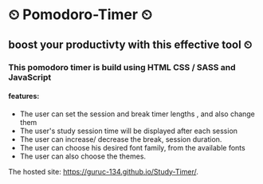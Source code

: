 #  ⏲ Pomodoro-Timer ⏲
## boost your productivty with this effective tool ⏲
### This pomodoro timer is build using HTML CSS / SASS  and JavaScript
#### features:
- The user can set the session and break timer lengths , and also change them
- The user's study session time will be displayed after each session
- The user can increase/ decrease the break, session duration.
- The user can choose his desired font family, from the available fonts
- The user can also choose the themes.

The hosted site:
 https://guruc-134.github.io/Study-Timer/.
